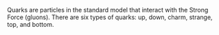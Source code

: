 Quarks are particles in the standard model that interact with the Strong Force (gluons). There are six types of quarks: up, down, charm, strange, top, and bottom.